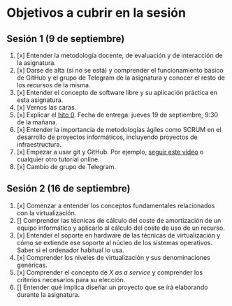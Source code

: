 # Objetivos a cubrir en la sesión

## Sesión 1 (9 de septiembre)

1. [x] Entender la metodología docente, de evaluación y de interacción de la asignatura.
2. [x] Darse de alta (si no se está) y comprender el funcionamiento básico de GitHub y el
   grupo de Telegram de la asignatura y conocer el resto de los recursos de la misma.
3. [x] Entender el concepto de software libre y su aplicación práctica en esta asignatura.
4. [x] Vernos las caras.
5. [x] Explicar el
   [hito 0](http://jj.github.io/IV/documentos/proyecto/0.Repositorio). Fecha
   de entrega: jueves 19 de septiembre, 9:30 de la mañana.
6. [x] Entender la importancia de metodologías ágiles como SCRUM en el
   desarrollo de proyectos informáticos, incluyendo proyectos de
   infraestructura.
7. [x] Empezar a usar git y GitHub. Por
   ejemplo,
   [seguir este vídeo](https://www.youtube.com/watch?v=gmXyJI01qa8) o
   cualquier otro tutorial online.
8. [x] Cambio de grupo de Telegram.

## Sesión 2 (16 de septiembre)

1. [x] Comenzar a entender los conceptos fundamentales relacionados con la virtualización.
2. [] Comprender las técnicas de cálculo del coste de amortización de un equipo informático y aplicarlo al cálculo del coste de uso de un recurso.
3. [x] Entender el soporte en hardware de las técnicas de virtualización y cómo se extiende ese soporte al núcleo de los sistemas operativos. Saber si el ordenador habitual lo usa.
4. [x] Comprender los niveles de virtualización y sus denominaciones genéricas.
5. [x] Comprender el concepto de *X as a service* y comprender los criterios necesarios para su elección.
6. [] Entender qué implica diseñar un proyecto que se irá elaborando durante la asignatura.
